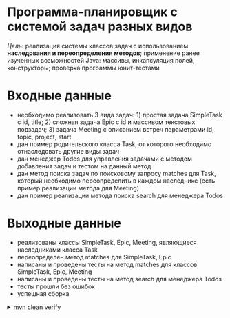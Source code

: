 # Программа-планировщик с системой задач разных видов

_Цель:_ реализация системы классов задач с использованием **наследования и переопределения методов**; применение ранее изученных возможностей Java: массивы, инкапсуляция полей, конструкторы; проверка программы юнит-тестами

# Входные данные

- необходимо реализовать 3 вида задач: 1) простая задача SimpleTask с id, title; 2) сложная задача Epic с id и массивом текстовых подзадач; 3) задача Meeting с описанием встреч параметрами id, topic, project, start
- дан пример родительского класса Task, от которого необходимо отнаследовать другие виды задач
- дан менеджер Todos для управления задачами с методом добавления задач и тестом на данный метод
- дан метод поиска задач по поисковому запросу matches для Task, который необходимо переопределить в каждом наследнике (есть пример реализации метода для Meeting)
- дан пример реализации метода поиска search для менеджера Todos

# Выходные данные

- реализованы классы SimpleTask, Epic, Meeting, являющиеся наследниками класса Task
- переопределен метод matches для SimpleTask, Epic
- написаны и проведены тесты на метод matches для классов SimpleTask, Epic, Meeting
- написаны и проведены тесты на метод search для менеджера Todos
- тесты прошли без ошибок
- успешная сборка

<details>
<summary>mvn clean verify</summary>

![img.png](img.png)

</details>